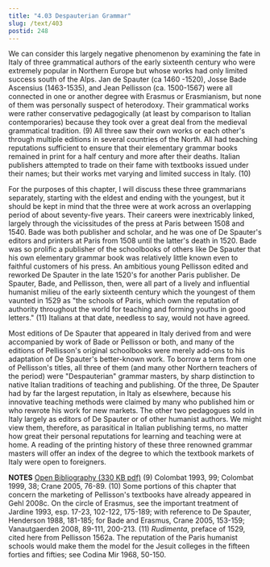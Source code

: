 ```yaml
---
title: "4.03 Despauterian Grammar"
slug: /text/403
postid: 248
---
```

We can consider this largely negative phenomenon by examining the fate in Italy of three grammatical authors of the early sixteenth century who were extremely popular in Northern Europe but whose works had only limited success south of the Alps. Jan de Spauter (ca 1460 -1520), Josse Bade Ascensius (1463-1535), and Jean Pellisson (ca. 1500-1567) were all connected in one or another degree with Erasmus or Erasmianism, but none of them was personally suspect of heterodoxy. Their grammatical works were rather conservative pedagogically (at least by comparison to Italian contemporaries) because they took over a great deal from the medieval grammatical tradition. (9) All three saw their own works or each other's through multiple editions in several countries of the North. All had teaching reputations sufficient to ensure that their elementary grammar books remained in print for a half century and more after their deaths. Italian publishers attempted to trade on their fame with textbooks issued under their names; but their works met varying and limited success in Italy. (10)

For the purposes of this chapter, I will discuss these three grammarians separately, starting with the eldest and ending with the youngest, but it should be kept in mind that the three were at work across an overlapping period of about seventy-five years. Their careers were inextricably linked, largely through the vicissitudes of the press at Paris between 1508 and 1540. Bade was both publisher and scholar, and he was one of De Spauter's editors and printers at Paris from 1508 until the latter's death in 1520. Bade was so prolific a publisher of the schoolbooks of others like De Spauter that his own elementary grammar book was relatively little known even to faithful customers of his press. An ambitious young Pellisson edited and reworked De Spauter in the late 1520's for another Paris publisher. De Spauter, Bade, and Pellisson, then, were all part of a lively and influential humanist milieu of the early sixteenth century which the youngest of them vaunted in 1529 as "the schools of Paris, which own the reputation of authority throughout the world for teaching and forming youths in good letters." (11) Italians at that date, needless to say, would not have agreed.

Most editions of De Spauter that appeared in Italy derived from and were accompanied by work of Bade or Pellisson or both, and many of the editions of Pellisson's original schoolbooks were merely add-ons to his adaptation of De Spauter's better-known work. To borrow a term from one of Pellisson's titles, all three of them (and many other Northern teachers of the period) were "Despauterian" grammar masters, by sharp distinction to native Italian traditions of teaching and publishing. Of the three, De Spauter had by far the largest reputation, in Italy as elsewhere, because his innovative teaching methods were claimed by many who published him or who rewrote his work for new markets. The other two pedagogues sold in Italy largely as editors of De Spauter or of other humanist authors. We might view them, therefore, as parasitical in Italian publishing terms, no matter how great their personal reputations for learning and teaching were at home. A reading of the printing history of these three renowned grammar masters will offer an index of the degree to which the textbook markets of Italy were open to foreigners.

<strong>NOTES</strong>
<a href="http://www.humanismforsale.org/bibliography.pdf" target="new">Open Bibliography (330 KB pdf)</a>
(9) Colombat 1993, 99; Colombat 1999, 38; Crane 2005, 76-89.
(10) Some portions of this chapter that concern the marketing of Pellisson's textbooks have already appeared in Gehl 2008c. On the circle of Erasmus, see the important treatment of Jardine 1993, esp. 17-23, 102-122, 175-189; with reference to De Spauter, Henderson 1988, 181-185; for Bade and Erasmus, Crane 2005, 153-159; Vanautgaerden 2008, 89-111, 200-213.
(11) <em>Rudimenta</em>, preface of 1529, cited here from Pellisson 1562a. The reputation of the Paris humanist schools would make them the model for the Jesuit colleges in the fifteen forties and fifties; see Codina Mir 1968, 50-150.
